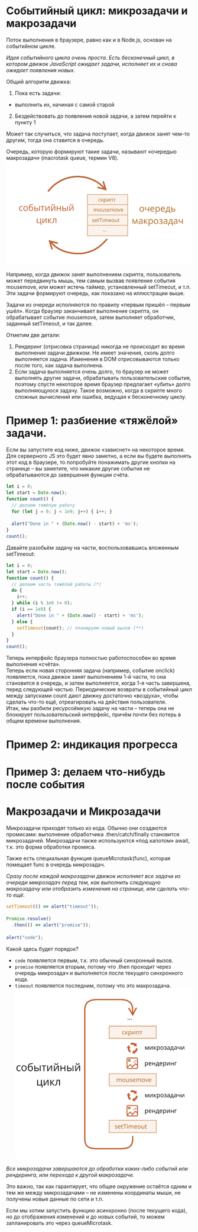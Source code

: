# Событийный цикл: микрозадачи и макрозадачи

Поток выполнения в браузере, равно как и в Node.js, основан на событийном цикле.

*Идея событийного цикла очень проста. Есть бесконечный цикл, в котором движок JavaScript ожидает задачи, исполняет их и снова ожидает появления новых.*

Общий алгоритм движка:
1. Пока есть задачи:
- выполнить их, начиная с самой старой
2. Бездействовать до появления новой задачи, а затем перейти к пункту 1

Может так случиться, что задача поступает, когда движок занят чем-то другим, тогда она ставится в очередь.

Очередь, которую формируют такие задачи, называют «очередью макрозадач» (macrotask queue, термин V8).
![](../../imgs/eventLoop.svg)

Например, когда движок занят выполнением скрипта, пользователь может передвинуть мышь, тем самым вызвав появление события mousemove, или может истечь таймер, установленный setTimeout, и т.п. Эти задачи формируют очередь, как показано на иллюстрации выше.

Задачи из очереди исполняются по правилу «первым пришёл – первым ушёл». Когда браузер заканчивает выполнение скрипта, он обрабатывает событие mousemove, затем выполняет обработчик, заданный setTimeout, и так далее.

Отметим две детали:
1. Рендеринг (отрисовка страницы) никогда не происходит во время выполнения задачи движком. Не имеет значения, сколь долго выполняется задача. Изменения в DOM отрисовываются только после того, как задача выполнена.
2. Если задача выполняется очень долго, то браузер не может выполнять другие задачи, обрабатывать пользовательские события, поэтому спустя некоторое время браузер предлагает «убить» долго выполняющуюся задачу. Такое возможно, когда в скрипте много сложных вычислений или ошибка, ведущая к бесконечному циклу.

# Пример 1: разбиение «тяжёлой» задачи.

Если вы запустите код ниже, движок «зависнет» на некоторое время. Для серверного JS это будет явно заметно, а если вы будете выполнять этот код в браузере, то попробуйте понажимать другие кнопки на странице – вы заметите, что никакие другие события не обрабатываются до завершения функции счёта.
```js
let i = 0;
let start = Date.now();
function count() {
  // делаем тяжёлую работу
  for (let j = 0; j < 1e9; j++) { i++; }

  alert("Done in " + (Date.now() - start) + 'ms');
}
count();
```
Давайте разобьём задачу на части, воспользовавшись вложенным setTimeout:
```js
let i = 0;
let start = Date.now();
function count() {
  // делаем часть тяжёлой работы (*)
  do {
    i++;
  } while (i % 1e6 != 0);
  if (i == 1e9) {
    alert("Done in " + (Date.now() - start) + 'ms');
  } else {
    setTimeout(count); // планируем новый вызов (**)
  }
}
count();
```
Теперь интерфейс браузера полностью работоспособен во время выполнения «счёта».\
Теперь если новая сторонняя задача (например, событие onclick) появляется, пока движок занят выполнением 1-й части, то она становится в очередь, и затем выполняется, когда 1-я часть завершена, перед следующей частью. Периодические возвраты в событийный цикл между запусками count дают движку достаточно «воздуха», чтобы сделать что-то ещё, отреагировать на действия пользователя.\
Итак, мы разбили ресурсоёмкую задачу на части – теперь она не блокирует пользовательский интерфейс, причём почти без потерь в общем времени выполнения.

# Пример 2: индикация прогресса

# Пример 3: делаем что-нибудь после события

# Макрозадачи и Микрозадачи

Микрозадачи приходят только из кода. Обычно они создаются промисами: выполнение обработчика .then/catch/finally становится микрозадачей. Микрозадачи также используются «под капотом» await, т.к. это форма обработки промиса.

Также есть специальная функция queueMicrotask(func), которая помещает func в очередь микрозадач.

*Сразу после каждой макрозадачи движок исполняет все задачи из очереди микрозадач перед тем, как выполнить следующую макрозадачу или отобразить изменения на странице, или сделать что-то ещё.*
```js
setTimeout(() => alert("timeout"));

Promise.resolve()
  .then(() => alert("promise"));

alert("code");
```
Какой здесь будет порядок?
- `code` появляется первым, т.к. это обычный синхронный вызов.
- `promise` появляется вторым, потому что .then проходит через очередь микрозадач и выполняется после текущего синхронного кода.
- `timeout` появляется последним, потому что это макрозадача.
![Более подробное изображение событийного цикла выглядит так](../../imgs/eventLoop-full.svg)

*Все микрозадачи завершаются до обработки каких-либо событий или рендеринга, или перехода к другой макрозадаче.*

Это важно, так как гарантирует, что общее окружение остаётся одним и тем же между микрозадачами – не изменены координаты мыши, не получены новые данные по сети и т.п.

Если мы хотим запустить функцию асинхронно (после текущего кода), но до отображения изменений и до новых событий, то можем запланировать это через queueMicrotask.


```js
```

```js
```

```js
```
